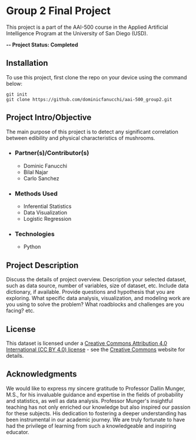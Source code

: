 # Group 2 Final Project
This project is a part of the AAI-500 course in the Applied Artificial Intelligence Program at the University of San Diego (USD).

**-- Project Status: Completed**

## Installation
To use this project, first clone the repo on your device using the command below:
```
git init
git clone https://github.com/dominicfanucchi/aai-500_group2.git
```

## Project Intro/Objective
The main purpose of this project is to detect any significant correlation between edibility and physical characteristics of mushrooms. 

 - ### Partner(s)/Contributor(s)
   * Dominic Fanucchi
   * Bilal Najar
   * Carlo Sanchez
 - ### Methods Used
   * Inferential Statistics
   * Data Visualization
   * Logistic Regression
 - ### Technologies
   + Python
   
## Project Description
Discuss the details of project overview. Description your selected dataset, such as data source, number of variables, size of dataset, etc. Include data dictionary, if available.  Provide questions and hypothesis that you are exploring. What specific data analysis, visualization, and modeling work are you using to solve the problem? What roadblocks and challenges are you facing? etc. 

## License
This dataset is licensed under a [Creative Commons Attribution 4.0 International (CC BY 4.0) license](https://creativecommons.org/licenses/by/4.0/legalcode) - see the [Creative Commons](https://creativecommons.org/licenses/by/4.0/legalcode) website for details.

## Acknowledgments
We would like to express my sincere gratitude to Professor Dallin Munger, M.S., for his invaluable guidance and expertise in the fields of probability and statistics, as well as data analysis. Professor Munger's insightful teaching has not only enriched our knowledge but also inspired our passion for these subjects. His dedication to fostering a deeper understanding has been instrumental in our academic journey. We are truly fortunate to have had the privilege of learning from such a knowledgeable and inspiring educator.

